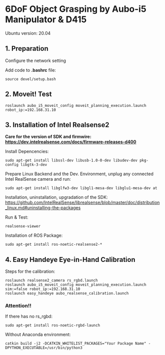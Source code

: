   # 6DoF Object Grasping by Aubo-i5 Manipulator & D415
  
Ubuntu version: 20.04

## 1. Preparation

Configure the network setting

Add code to **.bashrc** file:
```
source devel/setup.bash
```

## 2. Moveit! Test

```
roslaunch aubo_i5_moveit_config moveit_planning_execution.launch robot_ip:=192.168.31.10
```

## 3. Installation of Intel Realsense2

**Care for the version of SDK and firmwire: https://dev.intelrealsense.com/docs/firmware-releases-d400**

Install Depencencies:
```
sudo apt-get install libssl-dev libusb-1.0-0-dev libudev-dev pkg-config libgtk-3-dev
``` 

Prepare Linux Backend and the Dev. Environment, unplug any connected Intel RealSense camera and run:
```
sudo apt-get install libglfw3-dev libgl1-mesa-dev libglu1-mesa-dev at
```

Installation, uninstallation, upgradation of the SDK: https://github.com/IntelRealSense/librealsense/blob/master/doc/distribution_linux.md#uninstalling-the-packages

Run & Test:
```
realsense-viewer
```

Installation of ROS Package:
```
sudo apt-get install ros-noetic-realsense2-*
```

## 4. Easy Handeye Eye-in-Hand Calibration

Steps for the calibration:
```
roslaunch realsense2_camera rs_rgbd.launch
roslaunch aubo_i5_moveit_config moveit_planning_execution.launch sim:=false robot_ip:=192.168.31.10
roslaunch easy_handeye aubo_realsense_calibration.launch
```

### Attention!!

If there has no rs_rgbd:
```
sudo apt-get install ros-noetic-rgbd-launch
```

Without Anaconda environment:
```
catkin build -j2 -DCATKIN_WHITELIST_PACKAGES="Your Package Name" -DPYTHON_EXECUTABLE=/usr/bin/python3
```
